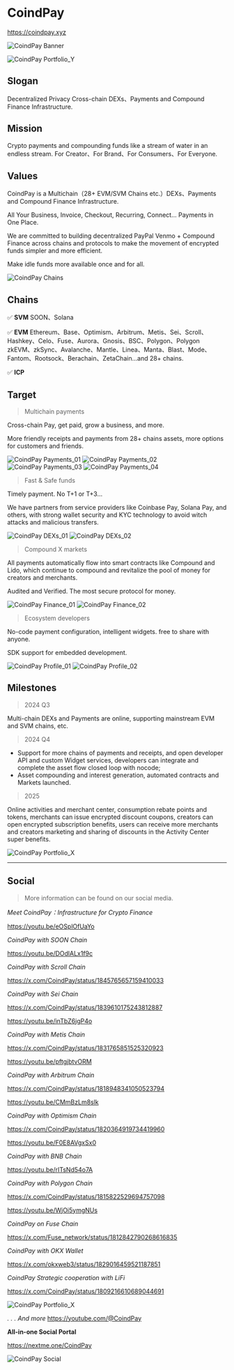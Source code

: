# CoindPay

https://coindpay.xyz

![CoindPay Banner](https://cdn.coindpay.xyz/stream/brand/banner/brand_banner_default.jpg)

![CoindPay Portfolio_Y](https://cdn.coindpay.xyz/stream/brand/banner/dapp_cover_y.jpg)

## Slogan

Decentralized Privacy Cross-chain DEXs、Payments and Compound Finance Infrastructure.

## Mission

Crypto payments and compounding funds like a stream of water in an endless stream.
For Creator、For Brand、For Consumers、For Everyone.

## Values

CoindPay is a Multichain（28+ EVM/SVM Chains etc.）DEXs、Payments and Compound Finance Infrastructure.

All Your Business, Invoice, Checkout, Recurring, Connect... Payments in One Place.

We are committed to building decentralized PayPal Venmo + Compound Finance across chains and protocols to make the movement of encrypted funds simpler and more efficient.

Make idle funds more available once and for all.

![CoindPay Chains](https://cdn.coindpay.xyz/stream/brand/banner/dapp_account_chains.jpg)

## Chains

✅ **SVM**
SOON、Solana

✅ **EVM**
Ethereum、Base、Optimism、Arbitrum、Metis、Sei、Scroll、Hashkey、Celo、Fuse、Aurora、Gnosis、BSC、Polygon、Polygon zkEVM、zkSync、Avalanche、Mantle、Linea、Manta、Blast、Mode、Fantom、Rootsock、Berachain、ZetaChain...and 28+ chains.

✅ **ICP**

## Target

> Multichain payments

Cross-chain Pay, get paid, grow a business, and more.

More friendly receipts and payments from 28+ chains assets, more options for customers and friends.

![CoindPay Payments_01](https://res.cloudinary.com/travary/image/upload/w_2000/v1/prd-akindo-public/communities/description-images/GLD2okRZ2i0GXgVJ.png)
![CoindPay Payments_02](https://res.cloudinary.com/travary/image/upload/w_2000/v1/prd-akindo-public/communities/description-images/vjOlGJxx3HVMp2Kj.png)
![CoindPay Payments_03](https://res.cloudinary.com/travary/image/upload/w_2000/v1/prd-akindo-public/communities/description-images/d8Ogw8vDrHJRqg0Wv.png)
![CoindPay Payments_04](https://res.cloudinary.com/travary/image/upload/w_2000/v1/prd-akindo-public/communities/description-images/A8vnXMp9kHMo07ZKl.jpg)

> Fast & Safe funds

Timely payment. No T+1 or T+3...

We have partners from service providers like Coinbase Pay, Solana Pay, and others, with strong wallet security and KYC technology to avoid witch attacks and malicious transfers.

![CoindPay DEXs_01](https://res.cloudinary.com/travary/image/upload/w_2000/v1/prd-akindo-public/communities/description-images/gXjP2xEdDIOMjnR0.png)
![CoindPay DEXs_02](https://res.cloudinary.com/travary/image/upload/w_2000/v1/prd-akindo-public/communities/description-images/Mz3nr930RfqjmXPG.png)

> Compound X markets

All payments automatically flow into smart contracts like Compound and Lido, which continue to compound and revitalize the pool of money for creators and merchants.

Audited and Verified. The most secure protocol for money.

![CoindPay Finance_01](https://res.cloudinary.com/travary/image/upload/w_2000/v1/prd-akindo-public/communities/description-images/d8QggvODzidrNq8V.jpg)
![CoindPay Finance_02](https://res.cloudinary.com/travary/image/upload/w_2000/v1/prd-akindo-public/communities/description-images/0nq0LQWGmizozDmOO.png)

> Ecosystem developers

No-code payment configuration, intelligent widgets. free to share with anyone.

SDK support for embedded development.

![CoindPay Profile_01](https://res.cloudinary.com/travary/image/upload/w_2000/v1/prd-akindo-public/communities/description-images/QlPqqQrOrF3ZQjax.jpg)
![CoindPay Profile_02](https://res.cloudinary.com/travary/image/upload/w_800/v1/prd-akindo-public/communities/description-images/7mG884ZBjtdN3La2v.jpg)

## Milestones

> 2024 Q3

Multi-chain DEXs and Payments are online, supporting mainstream EVM and SVM chains, etc.

> 2024 Q4

- Support for more chains of payments and receipts, and open developer API and custom Widget services, developers can integrate and complete the asset flow closed loop with nocode;
- Asset compounding and interest generation, automated contracts and Markets launched.

> 2025

Online activities and merchant center, consumption rebate points and tokens, merchants can issue encrypted discount coupons, creators can open encrypted subscription benefits, users can receive more merchants and creators marketing and sharing of discounts in the Activity Center super benefits.

![CoindPay Portfolio_X](https://cdn.coindpay.xyz/stream/brand/banner/dapp_cover_x.jpg)

---

## Social

> More information can be found on our social media.

_Meet CoindPay：Infrastructure for Crypto Finance_

https://youtu.be/eOSplOfUaYo

_CoindPay with SOON Chain_

https://youtu.be/DOdlALx1f9c

_CoindPay with Scroll Chain_

https://x.com/CoindPay/status/1845765657159410033

_CoindPay with Sei Chain_

https://x.com/CoindPay/status/1839610175243812887

https://youtu.be/inTbZ6jgP4o

_CoindPay with Metis Chain_

https://x.com/CoindPay/status/1831765851525320923

https://youtu.be/pftgjbtvORM

_CoindPay with Arbitrum Chain_

https://x.com/CoindPay/status/1818948341050523794

https://youtu.be/CMmBzLm8slk

_CoindPay with Optimism Chain_

https://x.com/CoindPay/status/1820364919734419960

https://youtu.be/F0E8AVgxSx0

_CoindPay with BNB Chain_

https://youtu.be/rITsNd54o7A

_CoindPay with Polygon Chain_

https://x.com/CoindPay/status/1815822529694757098

https://youtu.be/WjOi5ymgNUs

_CoindPay on Fuse Chain_

https://x.com/Fuse_network/status/1812842790268616835

_CoindPay with OKX Wallet_

https://x.com/okxweb3/status/1829016459521187851

_CoindPay Strategic cooperation with LiFi_

https://x.com/CoindPay/status/1809216610689044691

![CoindPay Portfolio_X](https://cdn.coindpay.xyz/stream/brand/banner/dapp_cover_x.jpg)

_. . . And more_
https://youtube.com/@CoindPay

**All-in-one Social Portal**

https://nextme.one/CoindPay

![CoindPay Social](https://res.cloudinary.com/travary/image/upload/w_2000/v1/prd-akindo-public/communities/description-images/aAWEpP4g0UKPRemG.jpg)

